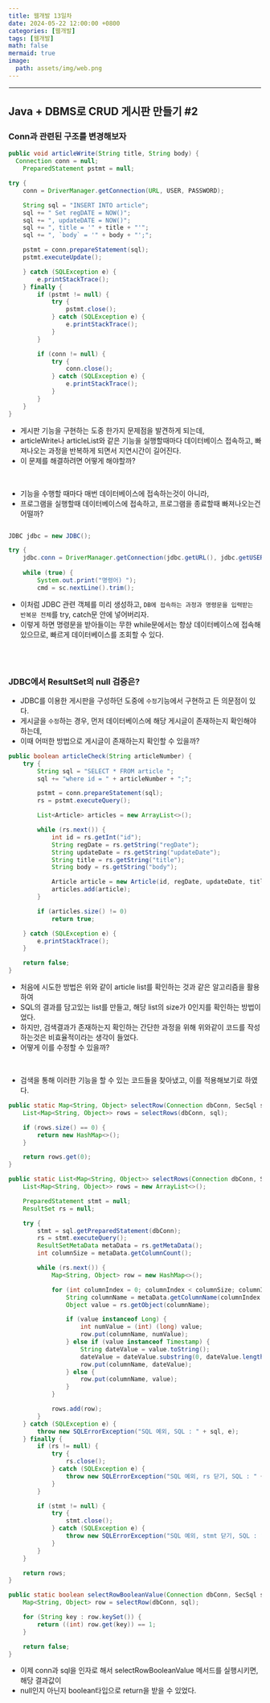```yaml
---
title: 웹개발 13일차
date: 2024-05-22 12:00:00 +0800
categories: [웹개발]
tags: [웹개발]
math: false
mermaid: true
image:
  path: assets/img/web.png
---
```


<hr style="border:1px solid white">

## Java + DBMS로 CRUD 게시판 만들기 #2

### Conn과 관련된 구조를 변경해보자
```java
public void articleWrite(String title, String body) {
  Connection conn = null;
	PreparedStatement pstmt = null;

try {
	conn = DriverManager.getConnection(URL, USER, PASSWORD);

	String sql = "INSERT INTO article";
	sql += " Set regDATE = NOW()";
	sql += ", updateDATE = NOW()";
	sql += ", title = '" + title + "'";
	sql += ", `body` = '" + body + "';";

	pstmt = conn.prepareStatement(sql);
	pstmt.executeUpdate();

	} catch (SQLException e) {
		e.printStackTrace();
	} finally {
		if (pstmt != null) {
			try {
				pstmt.close();
			} catch (SQLException e) {
				e.printStackTrace();
			}
		}

		if (conn != null) {
			try {
				conn.close();
			} catch (SQLException e) {
				e.printStackTrace();
			}
		}
	}
}
```
- 게시판 기능을 구현하는 도중 한가지 문제점을 발견하게 되는데,
- articleWrite나 articleList와 같은 기능을 실행할때마다 데이터베이스 접속하고, 빠져나오는 과정을 반복하게 되면서 지연시간이 길어진다.
- 이 문제를 해결하려면 어떻게 해야할까?

<br/>

- 기능을 수행할 때마다 매번 데이터베이스에 접속하는것이 아니라,
- 프로그램을 실행할때 데이터베이스에 접속하고, 프로그램을 종료할때 빠져나오는건 어떨까?

```java

JDBC jdbc = new JDBC();

try {
	jdbc.conn = DriverManager.getConnection(jdbc.getURL(), jdbc.getUSER(), jdbc.getPASSWORD());
			
	while (true) {
		System.out.print("명령어) ");
		cmd = sc.nextLine().trim();
```
- 이처럼 JDBC 관련 객체를 미리 생성하고, `DB에 접속하는 과정과 명령문을 입력받는 반복문 전체`를 try, catch문 안에 넣어버리자.
- 이렇게 하면 명령문을 받아들이는 무한 while문에서는 항상 데이터베이스에 접속해 있으므로, 빠르게 데이터베이스를 조회할 수 있다.

<br/><br/>

### JDBC에서 ResultSet의 null 검증은?
- JDBC를 이용한 게시판을 구성하던 도중에 `수정`기능에서 구현하고 든 의문점이 있다.
- 게시글을 `수정`하는 경우, 먼저 데이터베이스에 해당 게시글이 존재하는지 확인해야 하는데, 
- 이때 어떠한 방법으로 게시글이 존재하는지 확인할 수 있을까?

```java
public boolean articleCheck(String articleNumber) {
	try {
		String sql = "SELECT * FROM article ";
		sql += "where id = " + articleNumber + ";";

		pstmt = conn.prepareStatement(sql);
		rs = pstmt.executeQuery();

		List<Article> articles = new ArrayList<>();

		while (rs.next()) {
			int id = rs.getInt("id");
			String regDate = rs.getString("regDate");
			String updateDate = rs.getString("updateDate");
			String title = rs.getString("title");
			String body = rs.getString("body");

			Article article = new Article(id, regDate, updateDate, title, body);
			articles.add(article);
		}

		if (articles.size() != 0)
			return true;

	} catch (SQLException e) {
		e.printStackTrace();
	}

	return false;
}
```
- 처음에 시도한 방법은 위와 같이 article list를 확인하는 것과 같은 알고리즘을 활용하여
- SQL의 결과를 담고있는 list를 만들고, 해당 list의 size가 0인지를 확인하는 방법이었다.
- 하지만, 검색결과가 존재하는지 확인하는 간단한 과정을 위해 위와같이 코드를 작성하는것은 비효율적이라는 생각이 들었다.
- 어떻게 이를 수정할 수 있을까?

<br/>

- 검색을 통해 이러한 기능을 할 수 있는 코드들을 찾아냈고, 이를 적용해보기로 하였다.

```java
public static Map<String, Object> selectRow(Connection dbConn, SecSql sql) {
	List<Map<String, Object>> rows = selectRows(dbConn, sql);

	if (rows.size() == 0) {
		return new HashMap<>();
	}

	return rows.get(0);
}

public static List<Map<String, Object>> selectRows(Connection dbConn, SecSql sql) throws SQLErrorException {
	List<Map<String, Object>> rows = new ArrayList<>();

	PreparedStatement stmt = null;
	ResultSet rs = null;

	try {
		stmt = sql.getPreparedStatement(dbConn);
		rs = stmt.executeQuery();
		ResultSetMetaData metaData = rs.getMetaData();
		int columnSize = metaData.getColumnCount();

		while (rs.next()) {
			Map<String, Object> row = new HashMap<>();

			for (int columnIndex = 0; columnIndex < columnSize; columnIndex++) {
				String columnName = metaData.getColumnName(columnIndex + 1);
				Object value = rs.getObject(columnName);

				if (value instanceof Long) {
					int numValue = (int) (long) value;
					row.put(columnName, numValue);
				} else if (value instanceof Timestamp) {
					String dateValue = value.toString();
					dateValue = dateValue.substring(0, dateValue.length() - 2);
					row.put(columnName, dateValue);
				} else {
					row.put(columnName, value);
				}
			}

			rows.add(row);
		}
	} catch (SQLException e) {
		throw new SQLErrorException("SQL 예외, SQL : " + sql, e);
	} finally {
		if (rs != null) {
			try {
				rs.close();
			} catch (SQLException e) {
				throw new SQLErrorException("SQL 예외, rs 닫기, SQL : " + sql, e);
			}
		}

		if (stmt != null) {
			try {
				stmt.close();
			} catch (SQLException e) {
				throw new SQLErrorException("SQL 예외, stmt 닫기, SQL : " + sql, e);
			}
		}
	}

	return rows;
}

public static boolean selectRowBooleanValue(Connection dbConn, SecSql sql) {
	Map<String, Object> row = selectRow(dbConn, sql);

	for (String key : row.keySet()) {
		return ((int) row.get(key)) == 1;
	}

	return false;
}
```
- 이제 conn과 sql을 인자로 해서 selectRowBooleanValue 메서드를 실행시키면, 해당 결과값이
- null인지 아닌지 boolean타입으로 return을 받을 수 있었다.